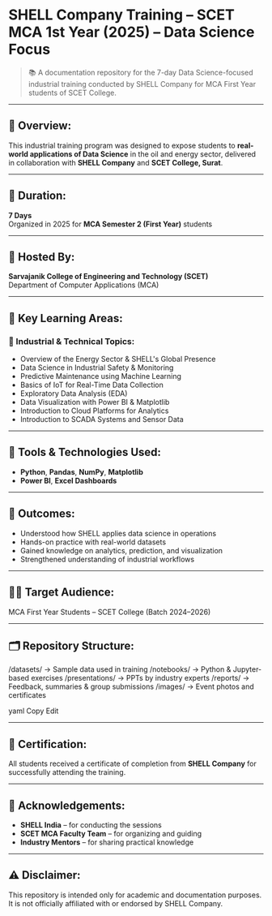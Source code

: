 # SHELL Company Training – SCET MCA 1st Year (2025) – Data Science Focus

> 📚 A documentation repository for the 7-day Data Science-focused industrial training conducted by SHELL Company for MCA First Year students of SCET College.

---

## 📍 Overview:

This industrial training program was designed to expose students to **real-world applications of Data Science** in the oil and energy sector, delivered in collaboration with **SHELL Company** and **SCET College, Surat**.

---

## 📅 Duration:
**7 Days**  
Organized in 2025 for **MCA Semester 2 (First Year)** students

---

## 🏫 Hosted By:
**Sarvajanik College of Engineering and Technology (SCET)**  
Department of Computer Applications (MCA)  


---

## 🧠 Key Learning Areas:

### 📌 Industrial & Technical Topics:
- Overview of the Energy Sector & SHELL's Global Presence
- Data Science in Industrial Safety & Monitoring
- Predictive Maintenance using Machine Learning
- Basics of IoT for Real-Time Data Collection
- Exploratory Data Analysis (EDA)
- Data Visualization with Power BI & Matplotlib
- Introduction to Cloud Platforms for Analytics
- Introduction to SCADA Systems and Sensor Data

---

## 🧰 Tools & Technologies Used:
- **Python**, **Pandas**, **NumPy**, **Matplotlib**
- **Power BI**, **Excel Dashboards**

---

## 🎯 Outcomes:
- Understood how SHELL applies data science in operations
- Hands-on practice with real-world datasets
- Gained knowledge on analytics, prediction, and visualization
- Strengthened understanding of industrial workflows

---

## 👨‍🎓 Target Audience:
MCA First Year Students – SCET College (Batch 2024–2026)

---

## 🗂 Repository Structure:
/datasets/ → Sample data used in training
/notebooks/ → Python & Jupyter-based exercises
/presentations/ → PPTs by industry experts
/reports/ → Feedback, summaries & group submissions
/images/ → Event photos and certificates

yaml
Copy
Edit

---

## 🏅 Certification:
All students received a certificate of completion from **SHELL Company** for successfully attending the training.

---

## 🙏 Acknowledgements:
- **SHELL India** – for conducting the sessions
- **SCET MCA Faculty Team** – for organizing and guiding
- **Industry Mentors** – for sharing practical knowledge

---

## ⚠️ Disclaimer:
This repository is intended only for academic and documentation purposes.  
It is not officially affiliated with or endorsed by SHELL Company.
